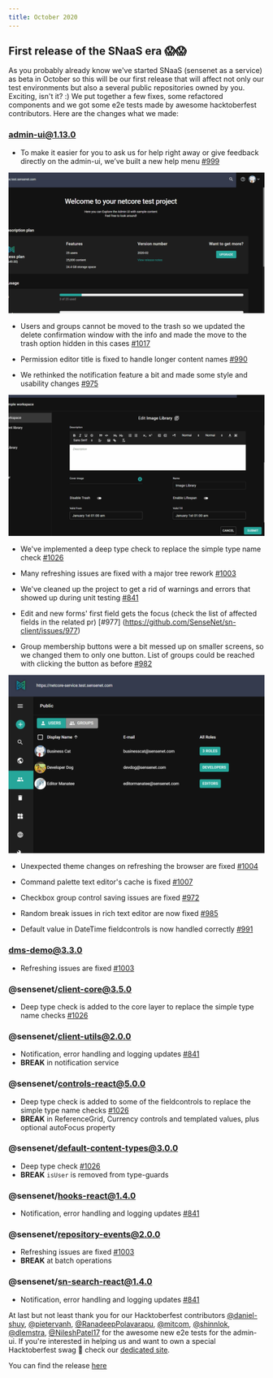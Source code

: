 ```yaml
---
title: October 2020
---
```


## First release of the SNaaS era 😱😱

As you probably already know we've started SNaaS (sensenet as a service) as beta in October so this will be our first release that will affect not only our test environments but also a several public repositories owned by you. Exciting, isn't it? :) We put together a few fixes, some refactored components and we got some e2e tests made by awesome hacktoberfest contributors. Here are the changes what we made:

### admin-ui@1.13.0

- To make it easier for you to ask us for help right away or give feedback directly on the admin-ui, we’ve built a new help menu [#999](https://github.com/SenseNet/sn-client/issues/999)


![Help section](/img/help_section.gif "Help section")


- Users and groups cannot be moved to the trash so we updated the delete confirmation window with the info and made the move to the trash option hidden in this cases [#1017](https://github.com/SenseNet/sn-client/issues/1017)

- Permission editor title is fixed to handle longer content names [#990](https://github.com/SenseNet/sn-client/issues/992)

- We rethinked the notification feature a bit and made some style and usability changes [#975](https://github.com/SenseNet/sn-client/issues/975)


![Notification](/img/notification.gif "Notification")


- We've implemented a deep type check to replace the simple type name check [#1026](https://github.com/SenseNet/sn-client/issues/1026)

- Many refreshing issues are fixed with a major tree rework [#1003](https://github.com/SenseNet/sn-client/issues/1003)

- We've cleaned up the project to get a rid of warnings and errors that showed up during unit testing [#841](https://github.com/SenseNet/sn-client/issues/841)

- Edit and new forms' first field gets the focus (check the list of affected fields in the related pr) [#977]
(https://github.com/SenseNet/sn-client/issues/977)

- Group membership buttons were a bit messed up on smaller screens, so we changed them to only one button. List of groups could be reached with clicking the button as before  [#982](https://github.com/SenseNet/sn-client/issues/982) 


![Role button](/img/rolebutton.png "Role button")


- Unexpected theme changes on refreshing the browser are fixed [#1004](https://github.com/SenseNet/sn-client/issues/1004)

- Command palette text editor's cache is fixed [#1007](https://github.com/SenseNet/sn-client/pull/1007)

- Checkbox group control saving issues are fixed [#972](https://github.com/SenseNet/sn-client/pull/972)

- Random break issues in rich text editor are now fixed [#985](https://github.com/SenseNet/sn-client/pull/985)

- Default value in DateTime fieldcontrols is now handled correctly [#991](https://github.com/SenseNet/sn-client/pull/991)

### dms-demo@3.3.0

- Refreshing issues are fixed [#1003](https://github.com/SenseNet/sn-client/issues/1003)

### @sensenet/client-core@3.5.0

- Deep type check is added to the core layer to replace the simple type name checks [#1026](https://github.com/SenseNet/sn-client/issues/1026)

### @sensenet/client-utils@2.0.0

- Notification, error handling and logging updates [#841](https://github.com/SenseNet/sn-client/issues/841)
- **BREAK** in notification service

### @sensenet/controls-react@5.0.0

- Deep type check is added to some of the fieldcontrols to replace the simple type name checks [#1026](https://github.com/SenseNet/sn-client/issues/1026)
- **BREAK** in ReferenceGrid, Currency controls and templated values, plus optional autoFocus property

### @sensenet/default-content-types@3.0.0

- Deep type check [#1026](https://github.com/SenseNet/sn-client/issues/1026)
- **BREAK** `isUser` is removed from type-guards

### @sensenet/hooks-react@1.4.0

- Notification, error handling and logging updates [#841](https://github.com/SenseNet/sn-client/issues/841)

### @sensenet/repository-events@2.0.0

- Refreshing issues are fixed [#1003](https://github.com/SenseNet/sn-client/issues/1003)
- **BREAK** at batch operations

### @sensenet/sn-search-react@1.4.0

- Notification, error handling and logging updates [#841](https://github.com/SenseNet/sn-client/issues/841)

At last but not least thank you for our Hacktoberfest contributors [@daniel-shuy](https://github.com/daniel-shuy), [@pietervanh](https://github.com/pietervanh), [@RanadeepPolavarapu](https://github.com/RanadeepPolavarapu), [@mitcom](https://github.com/mitcom), [@shinnlok](https://github.com/shinnlok), [@dlemstra](https://github.com/dlemstra), [@NileshPatel17](https://github.com/NileshPatel17) for the awesome new e2e tests for the admin-ui. If you're interested in helping us and want to own a special Hacktoberfest swag 🧦 check our [dedicated site](https://hacktoberfest.sensenet.com).

You can find the release [here](https://github.com/SenseNet/sn-client/releases/tag/2020-10)

